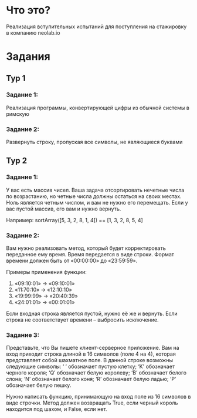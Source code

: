 # Что это?
Реализация вступительных испытаний для поступления на стажировку в компанию neolab.io

# Задания
## Тур 1
### Задание 1:
Реализация программы, конвертирующей цифры из обычной системы в римскую

### Задание 2:
Развернуть строку, пропуская все символы, не являющиеся буквами

## Тур 2

### Задание 1:
У вас есть массив чисел. Ваша задача отсортировать нечетные числа по возрастанию, но четные числа должны остаться на своих местах. 
Ноль является четным числом, и вам не нужно его перемещать. 
Если у вас пустой массив, его вам и нужно вернуть. 

Например: 
sortArray([5, 3, 2, 8, 1, 4]) == [1, 3, 2, 8, 5, 4]


### Задание 2:
Вам нужно реализовать метод, который будет корректировать переданное ему время. Время передается в виде строки. 
Формат времени должен быть от «00:00:00» до «23:59:59». 

Примеры применения функции:
  1. «09:10:01» → «09:10:01»
  2. «11:70:10» → «12:10:10»
  3. «19:99:99» → «20:40:39»
  4. «24:01:01» → «00:01:01»

Если входная строка является пустой, нужно её же и вернуть. 
Если строка не соответствует времени – выбросить исключение.

### Задание 3:
Представьте, что Вы пишете клиент-серверное приложение. Вам на вход приходит строка длиной в 16 символов (поле 4 на 4), которая представляет собой шахматное поле. В данной строке возможны следующие символы: 
  ‘ ‘ обозначает пустую клетку;
  ‘K' обозначает черного короля;
  ‘Q’ обозначает белую королеву;
  ‘B’ обозначает белого слона;
  ‘N’ обозначает белого коня;
  ‘R’ обозначает белую ладью;
  ‘P’ обозначает белую пешку. 

Нужно написать функцию, принимающую на вход поле из 16 символов в виде строчки.
Метод должен возвращать True, если черный король находится под шахом, и False, если нет. 
